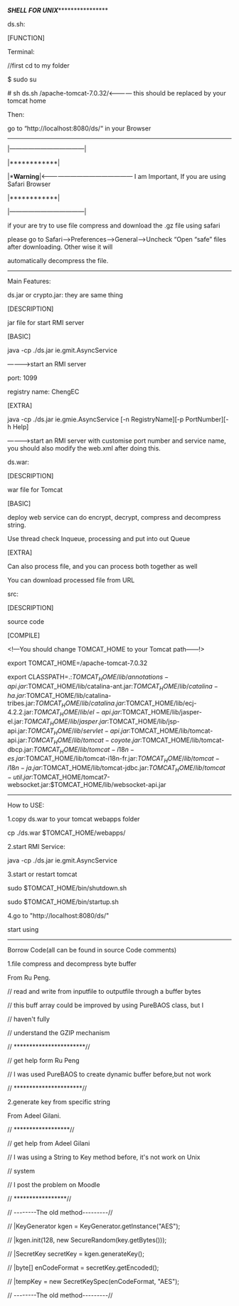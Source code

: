 *************SHELL FOR UNIX*****************************

ds.sh:

[FUNCTION]

Terminal:


//first cd to my folder

$ sudo su

\# sh ds.sh /apache-tomcat-7.0.32/<———— this should be replaced by your tomcat home


Then:

go to “http://localhost:8080/ds/“ in your Browser



*******************************************************************

|————————————|

|************|

|***Warning**|<——————————————— I am Important, If you are using Safari Browser

|************|

|————————————|


if your are try to use file compress and download the .gz file using safari

please go to Safari——>Preferences——>General——>Uncheck “Open “safe” files after downloading. Other wise it will

automatically decompress the file.


*******************************************************************

Main Features:


ds.jar or crypto.jar: they are same thing

[DESCRIPTION]

jar file for start RMI server

[BASIC]

java -cp ./ds.jar ie.gmit.AsyncService

————>start an RMI server

port: 1099

registry name: ChengEC

[EXTRA]

java -cp ./ds.jar ie.gmie.AsyncService [-n RegistryName][-p PortNumber][-h Help]

————>start an RMI server with customise port number and service name, you should also modify the web.xml after doing this.


ds.war:

[DESCRIPTION]

war file for Tomcat 

[BASIC]

deploy web service can do encrypt, decrypt, compress and decompress string.

Use thread check Inqueue, processing and put into out Queue

[EXTRA]

Can also process file, and you can process both together as well

You can download processed file from URL


src:

[DESCRIPTION]

source code

[COMPILE]

<!—You should change TOMCAT_HOME to your Tomcat path——!>

export TOMCAT_HOME=/apache-tomcat-7.0.32

export CLASSPATH=.:$TOMCAT_HOME/lib/annotations-api.jar:$TOMCAT_HOME/lib/catalina-ant.jar:$TOMCAT_HOME/lib/catalina-ha.jar:$TOMCAT_HOME/lib/catalina-tribes.jar:$TOMCAT_HOME/lib/catalina.jar:$TOMCAT_HOME/lib/ecj-4.2.2.jar:$TOMCAT_HOME/lib/el-api.jar:$TOMCAT_HOME/lib/jasper-el.jar:$TOMCAT_HOME/lib/jasper.jar:$TOMCAT_HOME/lib/jsp-api.jar:$TOMCAT_HOME/lib/servlet-api.jar:$TOMCAT_HOME/lib/tomcat-api.jar:$TOMCAT_HOME/lib/tomcat-coyote.jar:$TOMCAT_HOME/lib/tomcat-dbcp.jar:$TOMCAT_HOME/lib/tomcat-i18n-es.jar:$TOMCAT_HOME/lib/tomcat-i18n-fr.jar:$TOMCAT_HOME/lib/tomcat-i18n-ja.jar:$TOMCAT_HOME/lib/tomcat-jdbc.jar:$TOMCAT_HOME/lib/tomcat-util.jar:$TOMCAT_HOME/tomcat7-websocket.jar:$TOMCAT_HOME/lib/websocket-api.jar



*******************************************************************


How to USE:

1.copy ds.war to your tomcat webapps folder

cp ./ds.war $TOMCAT_HOME/webapps/

2.start RMI Service:

java -cp ./ds.jar ie.gmit.AsyncService

3.start or restart tomcat 

sudo $TOMCAT_HOME/bin/shutdown.sh

sudo $TOMCAT_HOME/bin/startup.sh

4.go to "http://localhost:8080/ds/"

start using



********************************************************************


Borrow Code(all can be found in source Code comments)

1.file compress and decompress byte buffer

From Ru Peng. 

// read and write from inputfile to outputfile through a buffer bytes

// this buff array could be improved by using PureBAOS class, but I

// haven't fully

// understand the GZIP mechanism

// ***********************//

// get help form Ru Peng 

// I was used PureBAOS to create dynamic buffer before,but not work


// **********************//


2.generate key from specific string

From Adeel Gilani. 

// ******************//

// get help from Adeel Gilani 

// I was using a String to Key method before, it's not work on Unix

// system

// I post the problem on Moodle

// *****************//

// --------The old method---------//

// |KeyGenerator kgen = KeyGenerator.getInstance("AES");

// |kgen.init(128, new SecureRandom(key.getBytes()));

// |SecretKey secretKey = kgen.generateKey();

// |byte[] enCodeFormat = secretKey.getEncoded();

// |tempKey = new SecretKeySpec(enCodeFormat, "AES");

// --------The old method---------//

